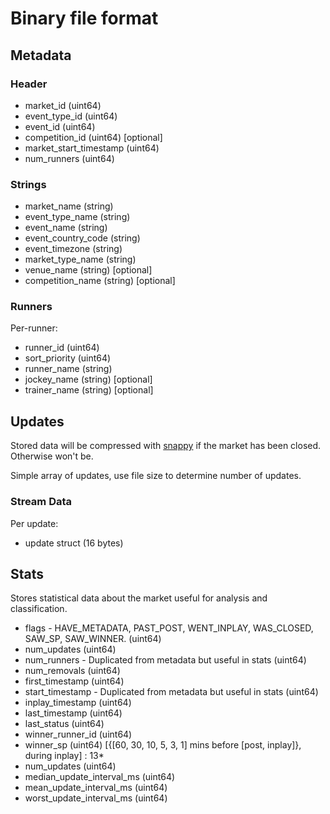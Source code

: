 # Binary file format

## Metadata

### Header

* market_id               (uint64)
* event_type_id           (uint64)
* event_id                (uint64)
* competition_id          (uint64) [optional]
* market_start_timestamp  (uint64)
* num_runners             (uint64)

### Strings
* market_name             (string)
* event_type_name         (string)
* event_name              (string)
* event_country_code      (string)
* event_timezone          (string)
* market_type_name        (string)
* venue_name              (string) [optional]
* competition_name        (string) [optional]

### Runners

Per-runner:
* runner_id               (uint64)
* sort_priority           (uint64)
* runner_name             (string)
* jockey_name             (string) [optional]
* trainer_name            (string) [optional]

## Updates

Stored data will be compressed with [snappy](https://github.com/google/snappy)
if the market has been closed. Otherwise won't be.

Simple array of updates, use file size to determine number of updates.

### Stream Data

Per update:
* update struct           (16 bytes)

## Stats

Stores statistical data about the market useful for analysis and classification.

* flags - HAVE_METADATA, PAST_POST, WENT_INPLAY, WAS_CLOSED, SAW_SP, SAW_WINNER.  (uint64)
* num_updates                                                                     (uint64)
* num_runners - Duplicated from metadata but useful in stats                      (uint64)
* num_removals                                                                    (uint64)
* first_timestamp                                                                 (uint64)
* start_timestamp - Duplicated from metadata but useful in stats                  (uint64)
* inplay_timestamp                                                                (uint64)
* last_timestamp                                                                  (uint64)
* last_status                                                                     (uint64)
* winner_runner_id                                                                (uint64)
* winner_sp                                                                       (uint64)
[{[60, 30, 10, 5, 3, 1] mins before [post, inplay]}, during inplay] :             13*
* num_updates                                                                     (uint64)
* median_update_interval_ms                                                       (uint64)
* mean_update_interval_ms                                                         (uint64)
* worst_update_interval_ms                                                        (uint64)
